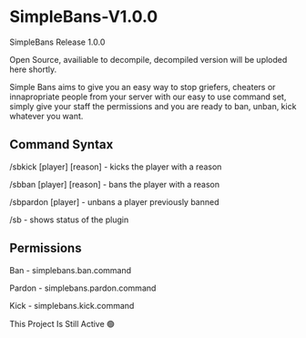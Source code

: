 # SimpleBans-V1.0.0
SimpleBans Release 1.0.0

Open Source, availiable to decompile, decompiled version will be uploded here shortly.

Simple Bans aims to give you an easy way to stop griefers, cheaters or innapropriate people from your server with our easy to use command set, simply give your staff the permissions and you are ready to ban, unban, kick whatever you want.

## Command Syntax

/sbkick [player] [reason] - kicks the player with a reason

/sbban [player] [reason] - bans the player with a reason

/sbpardon [player] - unbans a player previously banned

/sb - shows status of the plugin

## Permissions

Ban - simplebans.ban.command

Pardon - simplebans.pardon.command

Kick - simplebans.kick.command

This Project Is Still Active 🟢

